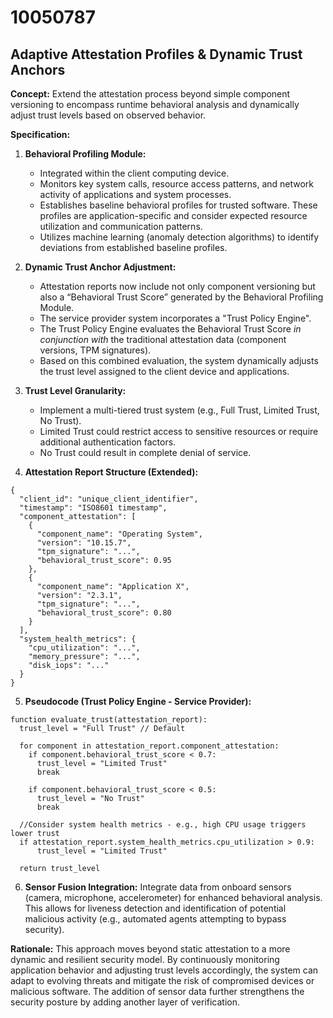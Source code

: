 # 10050787

## Adaptive Attestation Profiles & Dynamic Trust Anchors

**Concept:** Extend the attestation process beyond simple component versioning to encompass runtime behavioral analysis and dynamically adjust trust levels based on observed behavior.

**Specification:**

1.  **Behavioral Profiling Module:**
    *   Integrated within the client computing device.
    *   Monitors key system calls, resource access patterns, and network activity of applications and system processes.
    *   Establishes baseline behavioral profiles for trusted software. These profiles are application-specific and consider expected resource utilization and communication patterns.
    *   Utilizes machine learning (anomaly detection algorithms) to identify deviations from established baseline profiles.

2.  **Dynamic Trust Anchor Adjustment:**
    *   Attestation reports now include not only component versioning but also a “Behavioral Trust Score” generated by the Behavioral Profiling Module.
    *   The service provider system incorporates a "Trust Policy Engine".
    *   The Trust Policy Engine evaluates the Behavioral Trust Score *in conjunction with* the traditional attestation data (component versions, TPM signatures).
    *   Based on this combined evaluation, the system dynamically adjusts the trust level assigned to the client device and applications.

3.  **Trust Level Granularity:**
    *   Implement a multi-tiered trust system (e.g., Full Trust, Limited Trust, No Trust).
    *   Limited Trust could restrict access to sensitive resources or require additional authentication factors.
    *   No Trust could result in complete denial of service.

4.  **Attestation Report Structure (Extended):**

```
{
  "client_id": "unique_client_identifier",
  "timestamp": "ISO8601 timestamp",
  "component_attestation": [
    {
      "component_name": "Operating System",
      "version": "10.15.7",
      "tpm_signature": "...",
      "behavioral_trust_score": 0.95
    },
    {
      "component_name": "Application X",
      "version": "2.3.1",
      "tpm_signature": "...",
      "behavioral_trust_score": 0.80
    }
  ],
  "system_health_metrics": {
    "cpu_utilization": "...",
    "memory_pressure": "...",
    "disk_iops": "..."
  }
}
```

5.  **Pseudocode (Trust Policy Engine - Service Provider):**

```
function evaluate_trust(attestation_report):
  trust_level = "Full Trust" // Default

  for component in attestation_report.component_attestation:
    if component.behavioral_trust_score < 0.7:
      trust_level = "Limited Trust"
      break

    if component.behavioral_trust_score < 0.5:
      trust_level = "No Trust"
      break

  //Consider system health metrics - e.g., high CPU usage triggers lower trust
  if attestation_report.system_health_metrics.cpu_utilization > 0.9:
      trust_level = "Limited Trust"

  return trust_level
```

6. **Sensor Fusion Integration:** Integrate data from onboard sensors (camera, microphone, accelerometer) for enhanced behavioral analysis. This allows for liveness detection and identification of potential malicious activity (e.g., automated agents attempting to bypass security).



**Rationale:** This approach moves beyond static attestation to a more dynamic and resilient security model. By continuously monitoring application behavior and adjusting trust levels accordingly, the system can adapt to evolving threats and mitigate the risk of compromised devices or malicious software. The addition of sensor data further strengthens the security posture by adding another layer of verification.